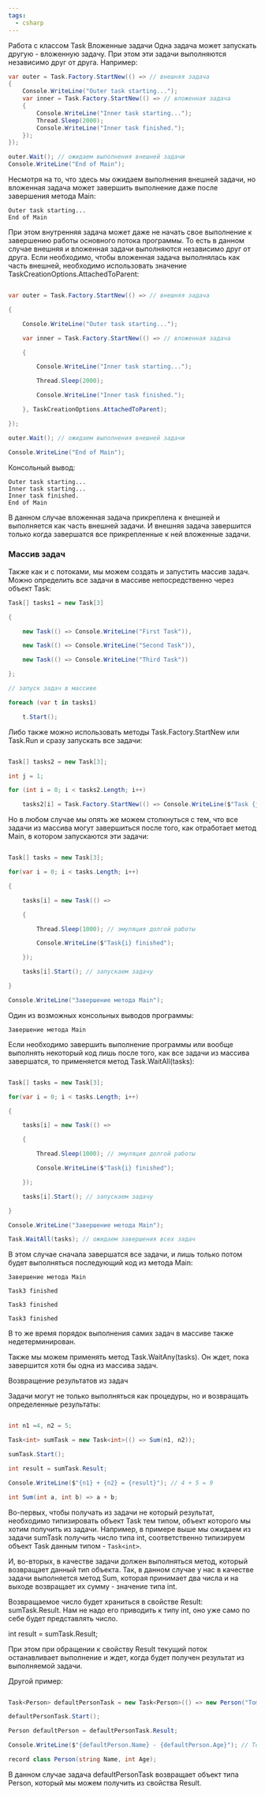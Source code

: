 ```yaml
---
tags:
  - csharp
---
```

Работа с классом Task
Вложенные задачи
Одна задача может запускать другую - вложенную задачу. При этом эти задачи выполняются независимо друг от друга. Например:


```cs
var outer = Task.Factory.StartNew(() => // внешняя задача
{
    Console.WriteLine("Outer task starting...");
    var inner = Task.Factory.StartNew(() => // вложенная задача
    {
        Console.WriteLine("Inner task starting...");
        Thread.Sleep(2000);
        Console.WriteLine("Inner task finished.");
    });
});

outer.Wait(); // ожидаем выполнения внешней задачи
Console.WriteLine("End of Main");
```

Несмотря на то, что здесь мы ожидаем выполнения внешней задачи, но вложенная задача может завершить выполнение даже после завершения метода Main:
```
Outer task starting...
End of Main
```

При этом внутренняя задача может даже не начать свое выполнение к завершению работы основного потока программы. То есть в данном случае внешняя и вложенная задачи выполняются независимо друг от друга.
Если необходимо, чтобы вложенная задача выполнялась как часть внешней, необходимо использовать значение TaskCreationOptions.AttachedToParent:
```cs

var outer = Task.Factory.StartNew(() => // внешняя задача

{

    Console.WriteLine("Outer task starting...");

    var inner = Task.Factory.StartNew(() => // вложенная задача

    {

        Console.WriteLine("Inner task starting...");

        Thread.Sleep(2000);

        Console.WriteLine("Inner task finished.");

    }, TaskCreationOptions.AttachedToParent);

});

outer.Wait(); // ожидаем выполнения внешней задачи

Console.WriteLine("End of Main");
```

Консольный вывод:

```
Outer task starting...
Inner task starting...
Inner task finished.
End of Main
```

В данном случае вложенная задача прикреплена к внешней и выполняется как часть внешней задачи. И внешняя задача завершится только когда завершатся все прикрепленные к ней вложенные задачи.



### Массив задач

Также как и с потоками, мы можем создать и запустить массив задач. Можно определить все задачи в массиве непосредственно через объект Task:


```cs
Task[] tasks1 = new Task[3]

{

    new Task(() => Console.WriteLine("First Task")),

    new Task(() => Console.WriteLine("Second Task")),

    new Task(() => Console.WriteLine("Third Task"))

};

// запуск задач в массиве

foreach (var t in tasks1)

    t.Start();
```

Либо также можно использовать методы Task.Factory.StartNew или Task.Run и сразу запускать все задачи:

```cs

Task[] tasks2 = new Task[3];

int j = 1;

for (int i = 0; i < tasks2.Length; i++)

    tasks2[i] = Task.Factory.StartNew(() => Console.WriteLine($"Task {j++}"));
```
Но в любом случае мы опять же можем столкнуться с тем, что все задачи из массива могут завершиться после того, как отработает метод Main, в котором запускаются эти задачи:

```cs

Task[] tasks = new Task[3];

for(var i = 0; i < tasks.Length; i++)

{

    tasks[i] = new Task(() =>

    {

        Thread.Sleep(1000); // эмуляция долгой работы

        Console.WriteLine($"Task{i} finished");

    });

    tasks[i].Start(); // запускаем задачу

}

Console.WriteLine("Завершение метода Main");
```
Один из возможных консольных выводов программы:
```
Завершение метода Main
```

Если необходимо завершить выполнение программы или вообще выполнять некоторый код лишь после того, как все задачи из массива завершатся, то применяется метод Task.WaitAll(tasks):

```cs

Task[] tasks = new Task[3];

for(var i = 0; i < tasks.Length; i++)

{

    tasks[i] = new Task(() =>

    {

        Thread.Sleep(1000); // эмуляция долгой работы

        Console.WriteLine($"Task{i} finished");

    });

    tasks[i].Start(); // запускаем задачу

}

Console.WriteLine("Завершение метода Main");

Task.WaitAll(tasks); // ожидаем завершения всех задач
```
В этом случае сначала завершатся все задачи, и лишь только потом будет выполняться последующий код из метода Main:


```
Завершение метода Main

Task3 finished

Task3 finished

Task3 finished
```

В то же время порядок выполнения самих задач в массиве также недетерминирован.



Также мы можем применять метод Task.WaitAny(tasks). Он ждет, пока завершится хотя бы одна из массива задач.



Возвращение результатов из задач

Задачи могут не только выполняться как процедуры, но и возвращать определенные результаты:

```cs

int n1 =4, n2 = 5;

Task<int> sumTask = new Task<int>(() => Sum(n1, n2));

sumTask.Start();

int result = sumTask.Result;

Console.WriteLine($"{n1} + {n2} = {result}"); // 4 + 5 = 9

int Sum(int a, int b) => a + b;
```

Во-первых, чтобы получать из задачи не который результат, необходимо типизировать объект Task тем типом, объект которого мы хотим получить из задачи. Например, в примере выше мы ожидаем из задачи sumTask получить число типа int, соответственно типизируем объект Task данным типом - `Task<int>`.



И, во-вторых, в качестве задачи должен выполняться метод, который возвращает данный тип объекта. Так, в данном случае у нас в качестве задачи выполняется метод Sum, которая принимает два числа и на выходе возвращает их сумму - значение типа int.



Возвращаемое число будет храниться в свойстве Result: sumTask.Result. Нам не надо его приводить к типу int, оно уже само по себе будет представлять число.



int result = sumTask.Result;

При этом при обращении к свойству Result текущий поток останавливает выполнение и ждет, когда будет получен результат из выполняемой задачи.



Другой пример:

```cs

Task<Person> defaultPersonTask = new Task<Person>(() => new Person("Tom", 37));

defaultPersonTask.Start();

Person defaultPerson = defaultPersonTask.Result;

Console.WriteLine($"{defaultPerson.Name} - {defaultPerson.Age}"); // Tom - 37

record class Person(string Name, int Age); 
```

В данном случае задача defaultPersonTask возвращает объект типа Person, который мы можем получить из свойства Result.